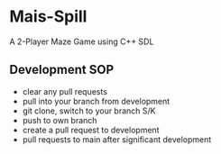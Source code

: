 # Mais-Spill
A 2-Player Maze Game using C++ SDL

## Development SOP
- clear any pull requests
- pull into your branch from development
- git clone, switch to your branch S/K
- push to own branch
- create a pull request to development
- pull requests to main after significant development
